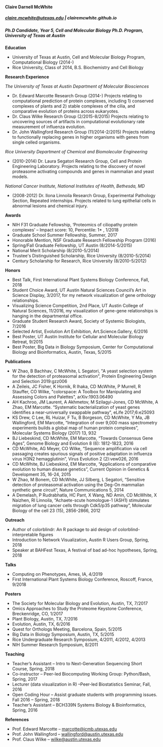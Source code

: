 #### Claire Darnell McWhite
##### claire.mcwhite@utexas.edu | clairemcwhite.github.io
##### Ph.D Candidate, Year 5, Cell and Molecular Biology Ph.D. Program, University of Texas at Austin
 
**Education**

* University of Texas at Austin, Cell and Molecular Biology Program, Computational Biology (2014-)
* Rice University, Class of 2014, B.S. Biochemistry and Cell Biology 
 
**Research Experience**

*The University of Texas at Austin Department of Molecular Biosciences*

* Dr. Edward Marcotte Research Group (2014-) Projects relating to computational prediction of protein complexes, including 1) conserved complexes of plants and 2) stable complexes of the cilia, and comparative evolution of proteins across eukaryotes.
* Dr. Claus Wilke Research Group (2/2015-8/2015) Projects relating to uncovering sources of artifacts in computational evolutionary rate measurement of influenza evolution.
* Dr. John Wallingford Research Group (11/2014-2/2015) Projects relating to functionally replacing genes in higher organisms with genes from single celled organisms.

*Rice University Department of Chemical and Biomolecular Engineering*
             
* (2010-2014) Dr. Laura Segatori Research Group, Cell and Protein Engineering Laboratory. Projects relating to the discovery of novel proteasome activating compounds and genes in mammalian and yeast models.  

*National Cancer Institute, National Institutes of Health, Bethesda, MD*

* (2008-2012) Dr. Ilona Linnoila Research Group, Experimental Pathology Section, Repeated internships. Projects related to lung epithelial cells in abnormal lesions and chemical injury.
 
**Awards**

* NIH F31 Graduate Fellowship, ‘Proteomics of ciliopathy protein complexes’ – Impact score: 10, Percentile: 1* , 1/2018
* Graduate School Summer Fellowship, Summer, 2017
* Honorable Mention, NSF Graduate Research Fellowship Program (2016)
* Spring/Fall Graduate Fellowship, UT Austin (8/2014-5/2015)
* National Merit Scholarship (8/2010-5/2014)
* Trustee's Distinguished Scholarship, Rice University (8/2010-5/2014)
* Century Scholarship for Research, Rice University (8/2010-5/2012)
 
**Honors**

* Best Talk, First International Plant Systems Biology Conference, Fall, 2018
* Student Choice Award, UT Austin Natural Sciences Council’s Art in Science Display, 3/2017, for my network visualization of gene orthology relationships.
* Visualizing Science Competition, 2nd Place, UT Austin College of Natural Sciences, 11/2016, my visualization of gene-gene relationships is hanging in the departmental office.
* Graduate Student Research Award, Society of Systemic Biologists, 7/2016
* Selected Artist, Evolution Art Exhibition, Art.Science.Gallery, 6/2016
* Best Poster, UT Austin Institute for Cellular and Molecular Biology Retreat, 9/2015
* Best Poster, Big Data in Biology Symposium, Center for Computational Biology and Bioinformatics, Austin, Texas, 5/2015
 
**Publications**

* W Zhao, B Bachhav, C McWhite, L Segatori, "A yeast selection system for the detection of proteasomal activation", Protein Engineering Design and Selection 2019:gzz006
* A Zeileis, JC Fisher, K Hornik, R Ihaka, CD McWhite, P Murrell, R Stauffer, CO Wilke, "colorspace: A Toolbox for Manipulating and Assessing Colors and Palettes", arXiv:1903.06490
* AH Kachroo, JM Laurent, A Akhmetov, M Szilagyi-Jones, CD McWhite, A Zhao, EM Marcotte. “Systematic bacterialization of yeast genes identifies a near-universally swappable pathway", eLife 2017;6:e25093
* KS Drew, C Lee, RL Huizar, F Tu, B Borgeson, CD McWhite, Y Ma, JB Wallingford, EM Marcotte, “Integration of over 9,000 mass spectrometry experiments builds a global map of human protein complexes”, Molecular Systems Biology (2017) 13, 932
* BJ Liebeskind, CD McWhite, EM Marcotte, “Towards Consensus Gene Ages”, Genome Biology and Evolution 8 (6): 1812-1823, 2016
* CD McWhite, AG Meyer, CO Wilke, “Sequence amplification via cell passaging creates spurious signals of positive adaptation in influenza virus H3N2 hemagglutinin”, Virus Evolution 2 (2):vew026, 2016
* CD McWhite, BJ Liebeskind, EM Marcotte, “Applications of comparative evolution to human disease genetics”, Current Opinion in Genetics & Development 35, 16-24, 2015 
* W Zhao, M Bonem, CD McWhite, JJ Silberg, L Segatori, “Sensitive detection of proteasomal activation using the Deg-On mammalian synthetic gene circuit”, Nature Communications 5, 2014
* A Demelash, P Rudrabhatla, HC Pant, X Wang, ND Amin, CD McWhite, X Naizhen, RI Linnoila, “Achaete-scute homologue-1 (ASH1) stimulates migration of lung cancer cells through Cdk5/p35 pathway”, Molecular Biology of the cell 23 (15), 2856-2866, 2012
 
**Outreach**

* Author of colorblindr: An R package to aid design of colorblind-interpretable figures
* Introduction to Network Visualization, Austin R Users Group, Spring, 2018
* Speaker at BAHFest Texas, A festival of bad ad-hoc hypotheses, Spring, 2018
 
**Talks**

* Computing on Phenotypes, Ames, IA, 4/2019
* First International Plant Systems Biology Conference, Roscoff, France, 9/2018

**Posters**

* The Society for Molecular Biology and Evolution, Austin, TX, 7/2017
* Omics Approaches to Study the Proteome Keystone Conference, Breckenridge, CO, 1/2017
* Plant Biology, Austin, TX, 7/2016
* Evolution, Austin, TX, 6/2016
* Quest for Orthologs Meeting, Barcelona, Spain, 5/2015
* Big Data in Biology Symposium, Austin, TX, 5/2015
* Rice Undergraduate Research Symposium, 4/2011, 4/2012, 4/2013
* NIH Summer Research Symposium, 8/2011
 
**Teaching**

* Teacher’s Assistant – Intro to Next-Generation Sequencing Short Course, Spring, 2018
* Co-instructor – Peer-led Biocomputing Working Group: Python/Bash, Spring, 2017
* Lecturer (data visualization in R) –Peer-led Biostatistics Seminar, Fall, 2016
* Open Coding Hour – Assist graduate students with programming issues. Fall 2016 – Spring, 2018
* Teacher’s Assistant – BCH339N Systems Biology & Bioinformatics, Spring, 2016
 
**References**

* Prof. Edward Marcotte – marcotte@icmb.utexas.edu
* Prof. John Wallingford – wallingford@austin.utexas.edu
* Prof. Claus Wilke – wilke@austin.utexas.edu
 
